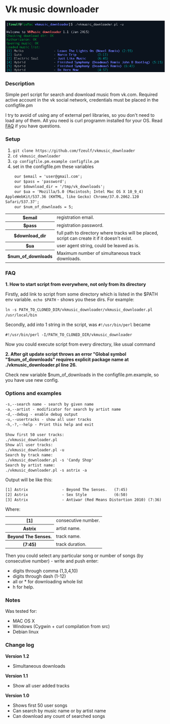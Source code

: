 # Vk music downloader
![image](https://raw.githubusercontent.com/fzeulf/vkmusic_downloader/master/executed.png)
### Description
Simple perl script for search and download music from vk.com.
Required active account in the vk social network, credentials must be placed in the configfile.pm

I try to avoid of using any of external perl libraries, so you don't need to load any of them.
All you need is curl programm installed for your OS. Read <a href="#faq">FAQ</a> if you have questions.

### Setup
1. `git clone https://github.com/fzeulf/vkmusic_downloader`
2. `cd vkmusic_downloader`
3. `cp configfile.pm.example configfile.pm`
4. set in the configfile.pm these variables

```
    our $email = 'user@gmail.com';
    our $pass = 'password';
    our $download_dir = '/tmp/vk_downloads';
    our $ua = 'Mozilla/5.0 (Macintosh; Intel Mac OS X 10_9_4) AppleWebKit/537.36 (KHTML, like Gecko) Chrome/37.0.2062.120 Safari/537.37';
    our $num_of_downloads = 5;
```

<table>
<tr> <th>$email <td>registration email.
<tr> <th>$pass <td>registration password.
<tr> <th>$download_dir <td>full path to directory where tracks will be placed, script can create it if it doesn't exist.
<tr> <th>$ua <td>user agent string, could be leaved as is.
<tr> <th>$num_of_downloads <td> Maximum number of simultaneous track downloads.
</table>

### <a name="faq">FAQ</a>
**1. How to start script from everywhere, not only from its directory**

Firstly, add link to script from some directory which is listed in the $PATH env variable. ```echo $PATH``` - shows you these dirs. For example: 

```ln -s PATH_TO_CLONED_DIR/vkmusic_downloader/vkmusic_downloader.pl /usr/local/bin```

Secondly, add into 1 string in the script, was ```#!/usr/bin/perl``` became 

```#!/usr/bin/perl -I/PATH_TO_CLONED_DIR/vkmusic_downloader```

Now you could execute script from every directory, like usual command

**2. After git update script throws an error "Global symbol "$num_of_downloads" requires explicit package name at ./vkmusic_downloader.pl line 26.**

Check new variable $num_of_downloads in the configfile.pm.example, so you have use new config.

### Options and examples
    -s,--search name - search by given name
    -a,--artist - modificator for search by artist name
    -d,--debug - enable debug output
    -u,--usertracks - show all user tracks
    -h,-?,--help - Print this help and exit

    Show first 50 user tracks:
    ./vkmusic_downloader.pl
    Show all user tracks:
    ./vkmusic_downloader.pl -u
    Search by track name:
    ./vkmusic_downloader.pl -s 'Candy Shop'
    Search by artist name:
    ./vkmusic_downloader.pl -s astrix -a

Output will be like this:

```
[1] Astrix               - Beyond The Senses.   (7:45)
[2] Astrix               - Sex Style            (6:50)
[3] Astrix               - Antiwar (Red Means Distortion 2010) (7:36)
```

Where:
<table>
<tr> <th>[1]<td>consecutive number.
<tr> <th>Astrix<td>artist name.
<tr> <th>Beyond The Senses.<td>track name.
<tr> <th>(7:45)<td>track duration.
</table>

Then you could select any particular song or number of songs (by consecutive number) - write and push enter:

- digits through comma (1,3,4,10)
- digits through dash (1-12)
- all or * for downloading whole list
- h for help.

### Notes

Was tested for:
- MAC OS X
- Windows (Cygwin + curl compilation from src)
- Debian linux

### Change log
**Version 1.2**

- Simultaneous downloads

**Version 1.1**

- Show all user added tracks

**Version 1.0**

- Shows first 50 user songs
- Can search by music name or by artist name
- Can download any count of searched songs
